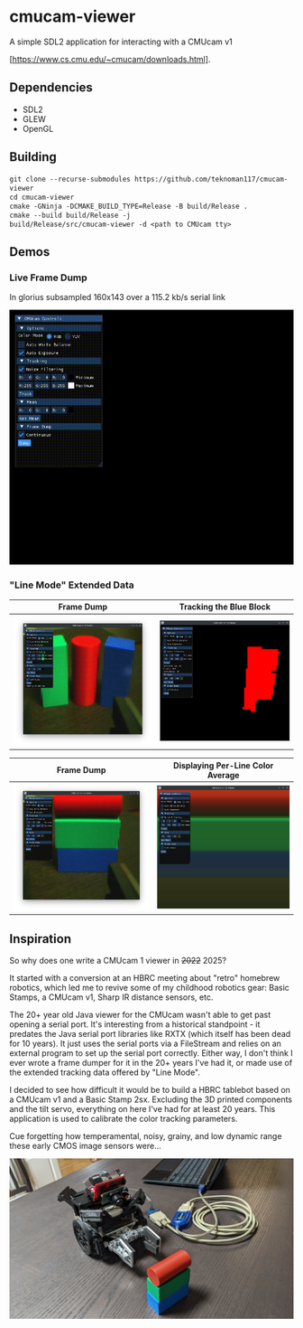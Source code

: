 # cmucam-viewer

A simple SDL2 application for interacting with a CMUcam v1

[https://www.cs.cmu.edu/~cmucam/downloads.html].

## Dependencies

- SDL2
- GLEW
- OpenGL

## Building

```
git clone --recurse-submodules https://github.com/teknoman117/cmucam-viewer
cd cmucam-viewer
cmake -GNinja -DCMAKE_BUILD_TYPE=Release -B build/Release .
cmake --build build/Release -j
build/Release/src/cmucam-viewer -d <path to CMUcam tty>
```

## Demos

### Live Frame Dump

In glorius subsampled 160x143 over a 115.2 kb/s serial link

![Live Frame Dump](/assets/cmucam-viewer-00.gif)

### "Line Mode" Extended Data

| Frame Dump | Tracking the Blue Block |
| ---------- | ----------------------- |
| ![Frame Dump](assets/cmucam-viewer-01.png) | ![Track Mode](assets/cmucam-viewer-02.png) |

| Frame Dump | Displaying Per-Line Color Average |
| ---------- | --------------------------------- |
| ![Frame Dump 2](assets/cmucam-viewer-03.png) | ![Mean Mode](assets/cmucam-viewer-04.png) |

## Inspiration

So why does one write a CMUcam 1 viewer in ~~2022~~ 2025?

It started with a conversion at an HBRC meeting about "retro" homebrew robotics, which led me to revive some of my childhood robotics gear: Basic Stamps, a CMUcam v1, Sharp IR distance sensors, etc.

The 20+ year old Java viewer for the CMUcam wasn't able to get past opening a serial port. It's interesting from a historical standpoint - it predates the Java serial port libraries like RXTX (which itself has been dead for 10 years). It just uses the serial ports via a FileStream and relies on an external program to set up the serial port correctly. Either way, I don't think I ever wrote a frame dumper for it in the 20+ years I've had it, or made use of the extended tracking data offered by "Line Mode".

I decided to see how difficult it would be to build a HBRC tablebot based on a CMUcam v1 and a Basic Stamp 2sx. Excluding the 3D printed components and the tilt servo, everything on here I've had for at least 20 years. This application is used to calibrate the color tracking parameters.

Cue forgetting how temperamental, noisy, grainy, and low dynamic range these early CMOS image sensors were...

![Tablebot](assets/tablebot.jpg)
